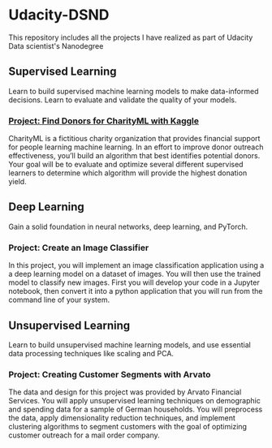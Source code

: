 # Udacity-DSND
This repository includes all the projects I have realized as part of Udacity Data scientist's Nanodegree


## Supervised Learning
Learn to build supervised machine learning models to make data-informed decisions. Learn to evaluate and validate the quality of your models.

### [Project: Find Donors for CharityML with Kaggle](https://github.com/amdmh/Udacity-DSND/tree/main/Supervised_Learning)
CharityML is a fictitious charity organization that provides financial support for people learning machine learning. In an effort to improve donor outreach effectiveness, you’ll build an algorithm that best identifies potential donors. Your goal will be to evaluate and optimize several different supervised learners to determine which algorithm will provide the highest donation yield.


## Deep Learning
Gain a solid foundation in neural networks, deep learning, and PyTorch.

### Project: Create an Image Classifier
In this project, you will implement an image classification application using a a deep learning model on a dataset of images. You will then use the trained model to classify new images. First you will develop your code in a Jupyter notebook, then convert it into a python application that you will run from the command line of your system.


## Unsupervised Learning
Learn to build unsupervised machine learning models, and use essential data processing techniques like scaling and PCA.

### Project: Creating Customer Segments with Arvato
The data and design for this project was provided by Arvato Financial Services. You will apply unsupervised learning techniques on demographic and spending data for a sample of German households. You will preprocess the data, apply dimensionality reduction techniques, and implement clustering algorithms to segment customers with the goal of optimizing customer outreach for a mail order company.
